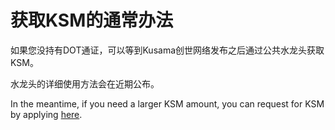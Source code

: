 # 获取KSM的通常办法

如果您没持有DOT通证，可以等到Kusama创世网络发布之后通过公共水龙头获取KSM。

水龙头的详细使用方法会在近期公布。

In the meantime, if you need a larger KSM amount, you can request for KSM by applying [here](https://docs.google.com/forms/d/1-JxlJqt8DA0E3K0QX0Gc20rF02-aqDn6r_rzkB4LaMk/edit).
